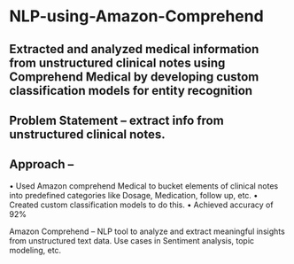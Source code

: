 # NLP-using-Amazon-Comprehend

## Extracted and analyzed medical information from unstructured clinical notes using Comprehend Medical by developing custom classification models for entity recognition

## Problem Statement – extract info from unstructured clinical notes.
## Approach – 
•	Used Amazon comprehend Medical to bucket elements of clinical notes into predefined categories like Dosage, Medication, follow up, etc.
•	Created custom classification models to do this.
•	Achieved accuracy of 92%

Amazon Comprehend – NLP tool to analyze and extract meaningful insights from unstructured text data.
Use cases in Sentiment analysis, topic modeling, etc.
